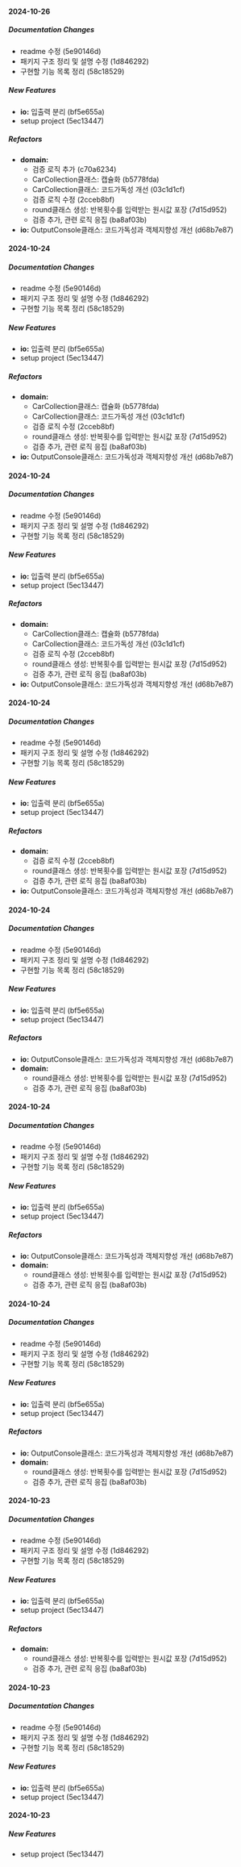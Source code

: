 #### 2024-10-26

##### Documentation Changes

*  readme 수정 (5e90146d)
*  패키지 구조 정리 및 설명 수정 (1d846292)
*  구현할 기능 목록 정리 (58c18529)

##### New Features

* **io:**  입출력 분리 (bf5e655a)
*  setup project (5ec13447)

##### Refactors

* **domain:**
  *  검증 로직 추가 (c70a6234)
  *  CarCollection클래스: 캡슐화 (b5778fda)
  *  CarCollection클래스: 코드가독성 개선 (03c1d1cf)
  *  검증 로직 수정 (2cceb8bf)
  *  round클래스 생성: 반복횟수를 입력받는 원시값 포장 (7d15d952)
  *  검증 추가, 관련 로직 응집 (ba8af03b)
* **io:**  OutputConsole클래스: 코드가독성과 객체지향성 개선 (d68b7e87)

#### 2024-10-24

##### Documentation Changes

*  readme 수정 (5e90146d)
*  패키지 구조 정리 및 설명 수정 (1d846292)
*  구현할 기능 목록 정리 (58c18529)

##### New Features

* **io:**  입출력 분리 (bf5e655a)
*  setup project (5ec13447)

##### Refactors

* **domain:**
  *  CarCollection클래스: 캡슐화 (b5778fda)
  *  CarCollection클래스: 코드가독성 개선 (03c1d1cf)
  *  검증 로직 수정 (2cceb8bf)
  *  round클래스 생성: 반복횟수를 입력받는 원시값 포장 (7d15d952)
  *  검증 추가, 관련 로직 응집 (ba8af03b)
* **io:**  OutputConsole클래스: 코드가독성과 객체지향성 개선 (d68b7e87)

#### 2024-10-24

##### Documentation Changes

*  readme 수정 (5e90146d)
*  패키지 구조 정리 및 설명 수정 (1d846292)
*  구현할 기능 목록 정리 (58c18529)

##### New Features

* **io:**  입출력 분리 (bf5e655a)
*  setup project (5ec13447)

##### Refactors

* **domain:**
  *  CarCollection클래스: 캡슐화 (b5778fda)
  *  CarCollection클래스: 코드가독성 개선 (03c1d1cf)
  *  검증 로직 수정 (2cceb8bf)
  *  round클래스 생성: 반복횟수를 입력받는 원시값 포장 (7d15d952)
  *  검증 추가, 관련 로직 응집 (ba8af03b)
* **io:**  OutputConsole클래스: 코드가독성과 객체지향성 개선 (d68b7e87)

#### 2024-10-24

##### Documentation Changes

*  readme 수정 (5e90146d)
*  패키지 구조 정리 및 설명 수정 (1d846292)
*  구현할 기능 목록 정리 (58c18529)

##### New Features

* **io:**  입출력 분리 (bf5e655a)
*  setup project (5ec13447)

##### Refactors

* **domain:**
  *  검증 로직 수정 (2cceb8bf)
  *  round클래스 생성: 반복횟수를 입력받는 원시값 포장 (7d15d952)
  *  검증 추가, 관련 로직 응집 (ba8af03b)
* **io:**  OutputConsole클래스: 코드가독성과 객체지향성 개선 (d68b7e87)

#### 2024-10-24

##### Documentation Changes

*  readme 수정 (5e90146d)
*  패키지 구조 정리 및 설명 수정 (1d846292)
*  구현할 기능 목록 정리 (58c18529)

##### New Features

* **io:**  입출력 분리 (bf5e655a)
*  setup project (5ec13447)

##### Refactors

* **io:**  OutputConsole클래스: 코드가독성과 객체지향성 개선 (d68b7e87)
* **domain:**
  *  round클래스 생성: 반복횟수를 입력받는 원시값 포장 (7d15d952)
  *  검증 추가, 관련 로직 응집 (ba8af03b)

#### 2024-10-24

##### Documentation Changes

*  readme 수정 (5e90146d)
*  패키지 구조 정리 및 설명 수정 (1d846292)
*  구현할 기능 목록 정리 (58c18529)

##### New Features

* **io:**  입출력 분리 (bf5e655a)
*  setup project (5ec13447)

##### Refactors

* **io:**  OutputConsole클래스: 코드가독성과 객체지향성 개선 (d68b7e87)
* **domain:**
  *  round클래스 생성: 반복횟수를 입력받는 원시값 포장 (7d15d952)
  *  검증 추가, 관련 로직 응집 (ba8af03b)

#### 2024-10-24

##### Documentation Changes

*  readme 수정 (5e90146d)
*  패키지 구조 정리 및 설명 수정 (1d846292)
*  구현할 기능 목록 정리 (58c18529)

##### New Features

* **io:**  입출력 분리 (bf5e655a)
*  setup project (5ec13447)

##### Refactors

* **io:**  OutputConsole클래스: 코드가독성과 객체지향성 개선 (d68b7e87)
* **domain:**
  *  round클래스 생성: 반복횟수를 입력받는 원시값 포장 (7d15d952)
  *  검증 추가, 관련 로직 응집 (ba8af03b)

#### 2024-10-23

##### Documentation Changes

*  readme 수정 (5e90146d)
*  패키지 구조 정리 및 설명 수정 (1d846292)
*  구현할 기능 목록 정리 (58c18529)

##### New Features

* **io:**  입출력 분리 (bf5e655a)
*  setup project (5ec13447)

##### Refactors

* **domain:**
  *  round클래스 생성: 반복횟수를 입력받는 원시값 포장 (7d15d952)
  *  검증 추가, 관련 로직 응집 (ba8af03b)

#### 2024-10-23

##### Documentation Changes

*  readme 수정 (5e90146d)
*  패키지 구조 정리 및 설명 수정 (1d846292)
*  구현할 기능 목록 정리 (58c18529)

##### New Features

* **io:**  입출력 분리 (bf5e655a)
*  setup project (5ec13447)

#### 2024-10-23

##### New Features

*  setup project (5ec13447)

